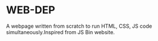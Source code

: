 # WEB-DEP
A webpage written from scratch to run HTML, CSS, JS code simultaneously.Inspired from JS Bin website.
